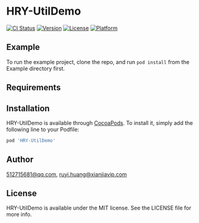 # HRY-UtilDemo

[![CI Status](http://img.shields.io/travis/512715681@qq.com/HRY-UtilDemo.svg?style=flat)](https://travis-ci.org/512715681@qq.com/HRY-UtilDemo)
[![Version](https://img.shields.io/cocoapods/v/HRY-UtilDemo.svg?style=flat)](http://cocoapods.org/pods/HRY-UtilDemo)
[![License](https://img.shields.io/cocoapods/l/HRY-UtilDemo.svg?style=flat)](http://cocoapods.org/pods/HRY-UtilDemo)
[![Platform](https://img.shields.io/cocoapods/p/HRY-UtilDemo.svg?style=flat)](http://cocoapods.org/pods/HRY-UtilDemo)

## Example

To run the example project, clone the repo, and run `pod install` from the Example directory first.

## Requirements

## Installation

HRY-UtilDemo is available through [CocoaPods](http://cocoapods.org). To install
it, simply add the following line to your Podfile:

```ruby
pod 'HRY-UtilDemo'
```

## Author

512715681@qq.com, ruyi.huang@xianjiavip.com

## License

HRY-UtilDemo is available under the MIT license. See the LICENSE file for more info.
